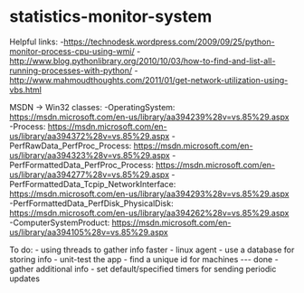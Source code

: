 # statistics-monitor-system

Helpful links:
	-https://technodesk.wordpress.com/2009/09/25/python-monitor-process-cpu-using-wmi/
	-http://www.blog.pythonlibrary.org/2010/10/03/how-to-find-and-list-all-running-processes-with-python/
	-http://www.mahmoudthoughts.com/2011/01/get-network-utilization-using-vbs.html
	
MSDN -> Win32 classes:
	-OperatingSystem: https://msdn.microsoft.com/en-us/library/aa394239%28v=vs.85%29.aspx
	-Process: https://msdn.microsoft.com/en-us/library/aa394372%28v=vs.85%29.aspx
	-PerfRawData_PerfProc_Process: https://msdn.microsoft.com/en-us/library/aa394323%28v=vs.85%29.aspx
	-PerfFormattedData_PerfProc_Process: https://msdn.microsoft.com/en-us/library/aa394277%28v=vs.85%29.aspx
	-PerfFormattedData_Tcpip_NetworkInterface: https://msdn.microsoft.com/en-us/library/aa394293%28v=vs.85%29.aspx
	-PerfFormattedData_PerfDisk_PhysicalDisk: https://msdn.microsoft.com/en-us/library/aa394262%28v=vs.85%29.aspx
	-ComputerSystemProduct: https://msdn.microsoft.com/en-us/library/aa394105%28v=vs.85%29.aspx
	
To do:
	- using threads to gather info faster
	- linux agent
	- use a database for storing info
	- unit-test the app
	- find a unique id for machines --- done
	- gather additional info
	- set default/specified timers for sending periodic updates